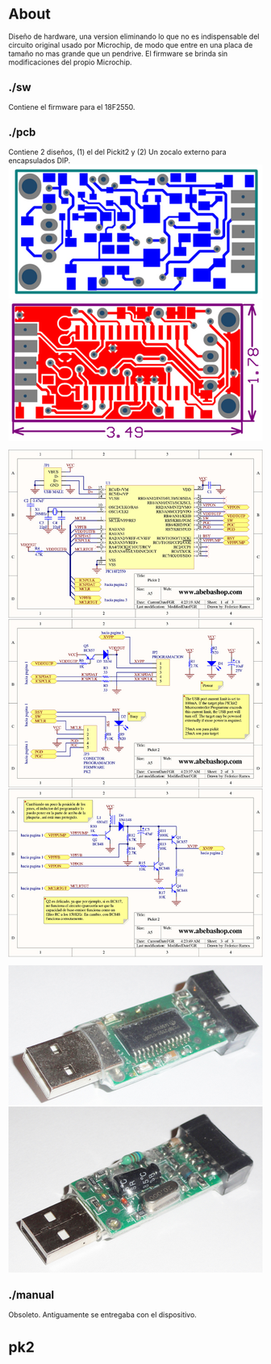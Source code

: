 # About
Diseño de hardware, una version eliminando lo que no es indispensable del circuito original usado por Microchip, de modo que entre en una placa de tamaño no mas grande que un pendrive. El firmware se brinda sin modificaciones del propio Microchip.
## ./sw
Contiene el firmware para el 18F2550.
## ./pcb
Contiene 2 diseños, (1) el del Pickit2 y (2) Un zocalo externo para encapsulados DIP.
![alt text](https://raw.githubusercontent.com/federicogramos/pk2/master/pcb/pk2/otherFiles/pcb_bot.jpg)
![alt text](https://raw.githubusercontent.com/federicogramos/pk2/master/pcb/pk2/otherFiles/pcb_top.jpg)

![alt text](https://raw.githubusercontent.com/federicogramos/pk2/master/pcb/pk2/otherFiles/sch_00.jpg)
![alt text](https://raw.githubusercontent.com/federicogramos/pk2/master/pcb/pk2/otherFiles/sch_01.jpg)
![alt text](https://raw.githubusercontent.com/federicogramos/pk2/master/pcb/pk2/otherFiles/sch_02.jpg)

![alt text](https://raw.githubusercontent.com/federicogramos/pk2/master/pcb/pk2/otherFiles/prototipo_top.jpg)
![alt text](https://raw.githubusercontent.com/federicogramos/pk2/master/pcb/pk2/otherFiles/prototipo_bot.jpg)

## ./manual
Obsoleto. Antiguamente se entregaba con el dispositivo.
# pk2
